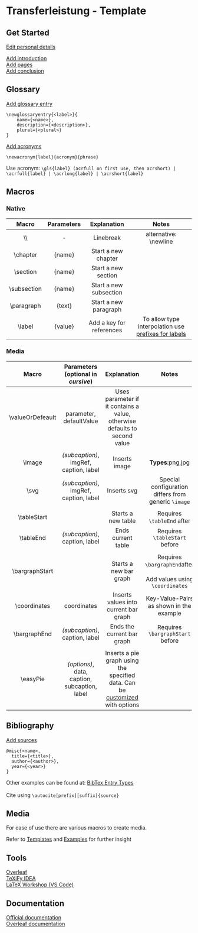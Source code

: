 # Transferleistung - Template

## Get Started

[Edit personal details](settings/config.tex)
<br>

[Add introduction](pages/intro.tex)
<br>
[Add pages](pages/)
<br>
[Add conclusion](pages/conclusion.tex)
<br>

## Glossary

[Add glossary entry](frame/glossary.tex)
<br/>

```
\newglossaryentry{<label>}{
	name={<name>},
	description={<description>},
	plural={<plural>}
}
```

[Add acronyms](frame/acronym.tex)
<br/>

```
\newacronym{label}{acronym}{phrase}
```

Use acronym: ```\gls{label} (acrfull on first use, then acrshort) | \acrfull{label} | \acrlong{label} | \acrshort{label}```

## Macros

### Native 
|    Macro    | Parameters |       Explanation        |                                                                Notes                                                                 |
|:-----------:|:----------:|:------------------------:|:------------------------------------------------------------------------------------------------------------------------------------:|
|    \\\\     |     -      |        Linebreak         |                                                        alternative: \newline                                                         |
|  \chapter   |   {name}   |   Start a new chapter    |                                                                                                                                      |
|  \section   |   {name}   |   Start a new section    |                                                                                                                                      |
| \subsection |   {name}   |  Start a new subsection  |                                                                                                                                      |
| \paragraph  |   {text}   |  Start a new paragraph   |                                                                                                                                      |
|   \label    |  {value}   | Add a key for references | To allow type interpolation use [prefixes for labels](https://en.wikibooks.org/wiki/LaTeX/Labels_and_Cross-referencing#Introduction) |

### Media
|      Macro       |      Parameters (optional in *cursive*)       |                                              Explanation                                              |                                    Notes                                    |
|:----------------:|:---------------------------------------------:|:-----------------------------------------------------------------------------------------------------:|:---------------------------------------------------------------------------:|
| \valueOrDefeault |            parameter, defaultValue            |               Uses parameter if it contains a value, otherwise defaults to second value               |                                                                             |
|                  |                                               |                                                                                                       |                                                                             |
|      \image      |    *(subcaption)*, imgRef, caption, label     |                                             Inserts image                                             |                              **Types**:png,jpg                              |
|       \svg       |    *(subcaption)*, imgRef, caption, label     |                                              Inserts svg                                              |           Special configuration differs from generic ```\image```           |
|                  |                                               |                                                                                                       |                                                                             |
|   \tableStart    |                                               |                                          Starts a new table                                           |                       Requires ```\tableEnd``` after                        |
|    \tableEnd     |        *(subcaption)*,  caption, label        |                                          Ends current table                                           |                      Requires ```\tableStart``` before                      |
|                  |                                               |                                                                                                       |                                                                             |
|  \bargraphStart  |                                               |                                        Starts a new bar graph                                         | Requires ```\bargraphEnd```after<br><br>Add values using ```\coordinates``` |
|   \coordinates   |                  coordinates                  |                                 Inserts values into current bar graph                                 |                   Key-Value-Pairs as shown in the example                   |
|   \bargraphEnd   |        *(subcaption)*,  caption, label        |                                      Ends the current bar graph                                       |                    Requires ```\bargraphStart``` before                     |
|                  |                                               |                                                                                                       |                                                                             |
|     \easyPie     | *(options)*, data, caption, subcaption, label | Inserts a pie graph using the specified data. Can be [customized](templates/graphs.tex) with options  |                                                                             |



## Bibliography

[Add sources](sources.bib) <br/>

```
@misc{<name>,
  title={<title>},
  author={<author>},
  year={<year>}
}
```

Other examples can be found at: [BibTex Entry Types](https://www.bibtex.com/e/entry-types/)
<br><br>
Cite using ```\autocite[prefix][suffix]{source}```

## Media

For ease of use there are various macros to create media.

Refer to [Templates](templates) and [Examples](examples) for further insight

## Tools

[Overleaf](https://www.overleaf.com/)
<br/>
[TeXiFy IDEA](https://plugins.jetbrains.com/plugin/9473-texify-idea)
<br/>
[LaTeX Workshop (VS Code)](https://marketplace.visualstudio.com/items?itemName=James-Yu.latex-workshop)
<br/>

## Documentation

[Official documentation](https://www.latex-project.org/help/documentation/)
<br>
[Overleaf documentation](https://de.overleaf.com/learn/latex/Creating_a_document_in_LaTeX)
<br>